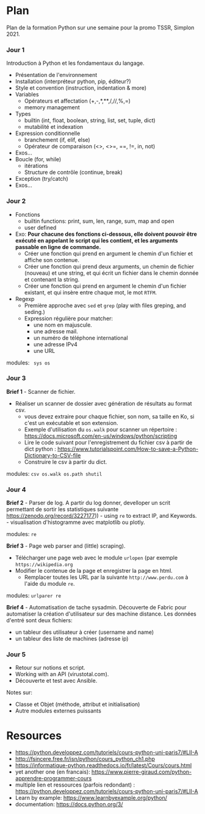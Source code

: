 # Plan

Plan de la formation Python sur une semaine pour la promo TSSR, Simplon 2021.


### Jour 1

Introduction à Python et les fondamentaux du langage.

- Présentation de l'environnement
- Installation (interpréteur python, pip, éditeur?)
- Style et convention (instruction, indentation & more)
- Variables
    - Opérateurs et affectation (+,-,*,**,/,//,%,=)
    - memory management
- Types 
    - builtin (int, float, boolean, string, list, set, tuple, dict)
    - mutabilité et indexation
- Expression conditionnelle
    - branchement (if, elif, else)
    - Opérateur de comparaison (<>, <>=, ==, !=, in, not)
- Exos...
- Boucle  (for, while) 
    - itérations
    - Structure de contrôle (continue, break)
- Exception (try/catch)
- Exos...

### Jour 2

- Fonctions
    - builtin functions: print, sum, len, range, sum, map and open
    - user defined
- Exo: **Pour chacune des fonctions ci-dessous, elle doivent pouvoir être exécuté en appelant le script qui les contient, et les arguments passable en ligne de commande.**
    * Créer une fonction qui prend en argument le chemin d'un fichier et affiche son contenue.
    * Créer une fonction qui prend deux arguments, un chemin de fichier (nouveau) et une string, et qui écrit un fichier dans le chemin donnée et contenant la string.
    * Créer une fonction qui prend en argument le chemin d'un fichier existant, et qui insère entre chaque mot, le mot `RTFM`.
- Regexp
    - Première approche avec `sed` et `grep` (play with files greping, and seding.)
    - Expression régulière pour matcher: 
        * une nom en majuscule.
        * une adresse mail.
        * un numéro de téléphone international
        * une adresse IPv4
        * une URL

modules: ` sys os`

### Jour 3

**Brief 1** - Scanner de fichier.
- Réaliser un scanner de dossier avec génération de résultats au format csv.
    - vous devez extraire pour chaque fichier, son nom, sa taille en Ko, si c'est un exécutable et son extension.
    - Exemple d'utilisation du `os.walk` pour scanner un répertoire :  https://docs.microsoft.com/en-us/windows/python/scripting
    - Lire le code suivant pour l'enregistrement du fichier csv à partir de dict python : https://www.tutorialspoint.com/How-to-save-a-Python-Dictionary-to-CSV-file
    - Construire le csv à partir du dict.

modules: `csv os.walk os.path shutil`


### Jour 4

**Brief 2** - Parser de log.
A partir du log donner, develloper un scrit permettant de sortir les statistiques suivante https://zenodo.org/record/3227177))
    - using `re` to extract IP, and Keywords.
    - visualisation d'histogramme avec matplotlib ou plotly.

modules: `re`

**Brief 3** - Page web parser and (little) scraping).
- Télécharger une page web avec le module `urlopen` (par exemple `https://wikipedia.org`
- Modifier le contenue de la page et enregistrer la page en html.
    - Remplacer toutes les URL par la suivante `http://www.perdu.com` à l'aide du module `re`.

modules: `urlparer re`

**Brief 4** - Automatisation de tache sysadmin.
Découverte de Fabric pour automatiser la création d'utilisateur sur des machine distance.
Les données d'entré sont deux fichiers:
* un tableur des utilisateur à créer (username and name)
* un tableur des liste de machines (adresse ip)

### Jour  5

- Retour sur notions et script.
- Working with an API (virustotal.com).
- Découverte et test avec Ansible.


Notes sur:
- Classe et Objet (méthode, attribut et initialisation)
- Autre modules externes puissants

# Resources

* https://python.developpez.com/tutoriels/cours-python-uni-paris7/#LII-A
* http://fsincere.free.fr/isn/python/cours_python_ch1.php
* https://informatique-python.readthedocs.io/fr/latest/Cours/cours.html
* yet another one (en francais): https://www.pierre-giraud.com/python-apprendre-programmer-cours
* multiple lien et ressources (parfois redondant) : https://python.developpez.com/tutoriels/cours-python-uni-paris7/#LII-A
* Learn by example: https://www.learnbyexample.org/python/
* documentation: https://docs.python.org/3/
